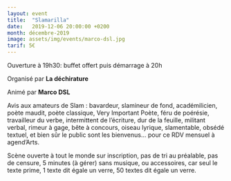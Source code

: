 ```yaml
---
layout: event
title:  "Slamarilla"
date:   2019-12-06 20:00:00 +0200
month: décembre-2019
image: assets/img/events/marco-dsl.jpg
tarif: 5€
---
```


Ouverture à 19h30: buffet offert puis démarrage à 20h

Organisé par **La déchirature**

Animé par **Marco DSL**

Avis aux amateurs de Slam : bavardeur, slamineur de fond, académilicien, poète maudit, poète classique, Very Important Poète, féru de poérésie, travailleur du verbe, intermittent de l’écriture, dur de la feuille, militant verbal, rimeur à gage, bête à concours, oiseau lyrique, slamentable, obsédé textuel, et bien sûr le public sont les bienvenus… pour ce RDV mensuel à agend’Arts.

Scène ouverte à tout le monde sur inscription, pas de tri au préalable, pas de censure, 5 minutes (à gérer) sans musique, ou accessoires, car seul le texte prime, 1 texte dit égale un verre, 50 textes dit égale un verre.
